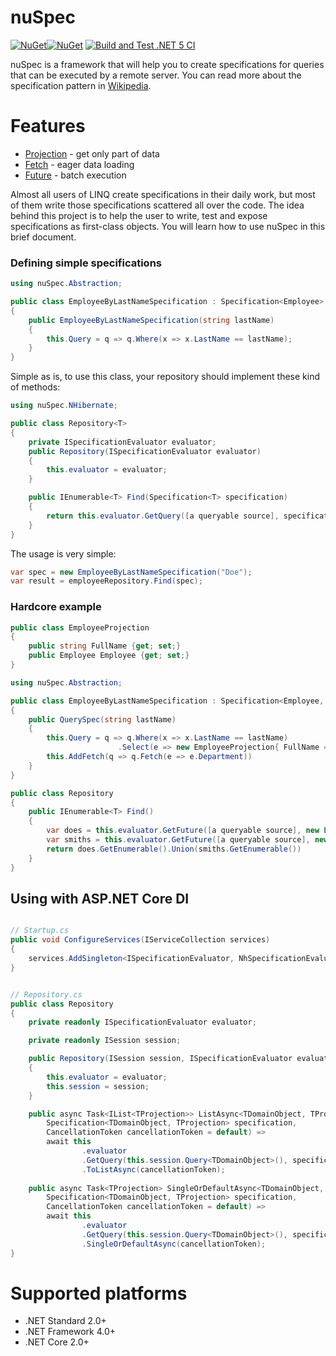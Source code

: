 # nuSpec
[![NuGet](https://img.shields.io/nuget/v/nuSpec.Abstraction.svg)](https://www.nuget.org/packages/nuSpec.Abstraction)[![NuGet](https://img.shields.io/nuget/dt/nuSpec.Abstraction.svg)](https://www.nuget.org/packages/nuSpec.Abstraction)
[![Build and Test .NET 5 CI](https://github.com/NikitaEgorov/nuSpec/actions/workflows/build+test.yml/badge.svg)](https://github.com/NikitaEgorov/nuSpec/actions/workflows/build+test.yml)

nuSpec is a framework that will help you to create specifications for queries that can be executed by a remote server. You can read more about the specification pattern in [Wikipedia](http://en.wikipedia.org/wiki/Specification_pattern).

# Features
- [Projection](https://nhibernate.info/doc/nhibernate-reference/queryqueryover.html#queryqueryover-projections) - get only part of data
- [Fetch](https://nhibernate.info/doc/nhibernate-reference/performance.html) - eager data loading 
- [Future](https://nhibernate.info/doc/nhibernate-reference/performance.html#performance-future) - batch execution


Almost all users of LINQ create specifications in their daily work, but most of them write those specifications scattered all over the code. The idea behind this project is to help the user to write, test and expose specifications as first-class objects. You will learn how to use nuSpec in this brief document.

### Defining simple specifications

```csharp
using nuSpec.Abstraction;

public class EmployeeByLastNameSpecification : Specification<Employee>
{
    public EmployeeByLastNameSpecification(string lastName)
    {
        this.Query = q => q.Where(x => x.LastName == lastName);
    }
}
```


Simple as is, to use this class, your repository should implement these kind of methods:

```csharp
using nuSpec.NHibernate;

public class Repository<T>
{
    private ISpecificationEvaluator evaluator;
    public Repository(ISpecificationEvaluator evaluator)
    {
        this.evaluator = evaluator;
    }

    public IEnumerable<T> Find(Specification<T> specification)
    {
        return this.evaluator.GetQuery([a queryable source], specification).ToList();
    }
}
```

The usage is very simple:

```csharp
var spec = new EmployeeByLastNameSpecification("Doe");
var result = employeeRepository.Find(spec);
```

### Hardcore example

```csharp
public class EmployeeProjection
{
    public string FullName {get; set;}
    public Employee Employee {get; set;}
}

using nuSpec.Abstraction;

public class EmployeeByLastNameSpecification : Specification<Employee, EmployeeProjection>
{
    public QuerySpec(string lastName)
    {
        this.Query = q => q.Where(x => x.LastName == lastName)
                        .Select(e => new EmployeeProjection{ FullName = e.FullNam, Employee = e }
        this.AddFetch(q => q.Fetch(e => e.Department))
    }
}

public class Repository
{
    public IEnumerable<T> Find()
    {
        var does = this.evaluator.GetFuture([a queryable source], new EmployeeByLastNameSpecification("Doe"));
        var smiths = this.evaluator.GetFuture([a queryable source], new EmployeeByLastNameSpecification("Smith"));
        return does.GetEnumerable().Union(smiths.GetEnumerable())
    }
}
```

## Using with ASP.NET Core DI

```csharp

// Startup.cs
public void ConfigureServices(IServiceCollection services)
{
    services.AddSingleton<ISpecificationEvaluator, NhSpecificationEvaluator>();
}


// Repository.cs
public class Repository
{
    private readonly ISpecificationEvaluator evaluator;

    private readonly ISession session;

    public Repository(ISession session, ISpecificationEvaluator evaluator)
    {
        this.evaluator = evaluator;
        this.session = session;
    }

    public async Task<IList<TProjection>> ListAsync<TDomainObject, TProjection>(
        Specification<TDomainObject, TProjection> specification,
        CancellationToken cancellationToken = default) =>
        await this
                .evaluator
                .GetQuery(this.session.Query<TDomainObject>(), specification)
                .ToListAsync(cancellationToken);
    
    public async Task<TProjection> SingleOrDefaultAsync<TDomainObject, TProjection>(
        Specification<TDomainObject, TProjection> specification,
        CancellationToken cancellationToken = default) =>
        await this
                .evaluator
                .GetQuery(this.session.Query<TDomainObject>(), specification)
                .SingleOrDefaultAsync(cancellationToken);
}

```


# Supported platforms

- .NET Standard 2.0+
- .NET Framework 4.0+
- .NET Core 2.0+